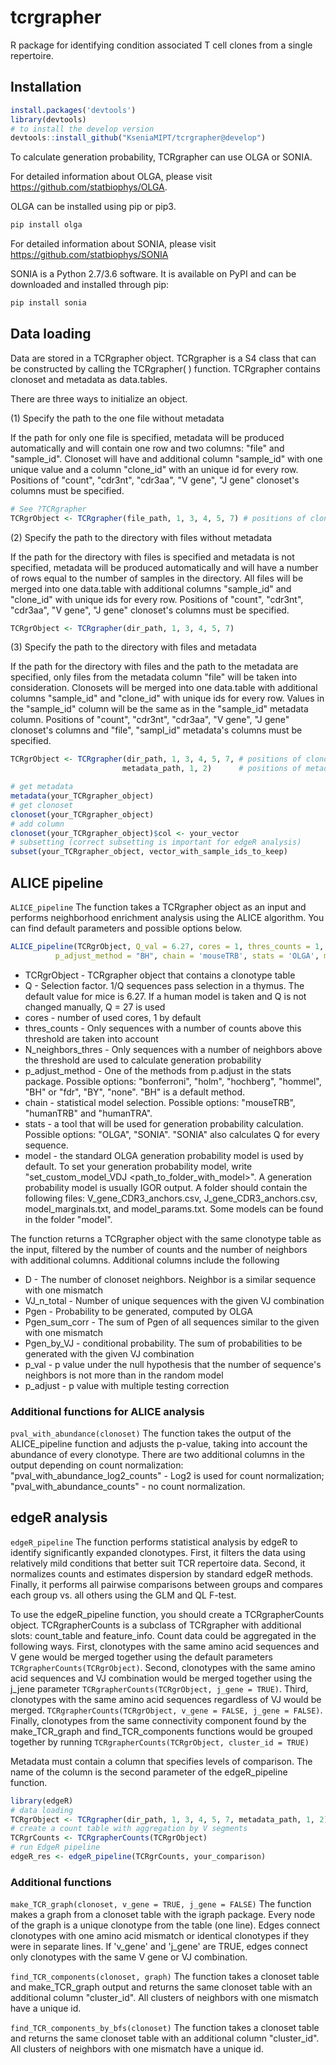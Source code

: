 # tcrgrapher

R package for identifying condition associated T cell clones from a single 
repertoire.

## Installation

```R
install.packages('devtools')
library(devtools)
# to install the develop version
devtools::install_github("KseniaMIPT/tcrgrapher@develop")
```

To calculate generation probability, TCRgrapher can use OLGA or SONIA. 

For detailed information about OLGA, please visit
https://github.com/statbiophys/OLGA.

OLGA can be installed using pip or pip3.

```python
pip install olga
```

For detailed information about SONIA, please visit
https://github.com/statbiophys/SONIA

SONIA is a Python 2.7/3.6 software. It is available on PyPI and can be 
downloaded and installed through pip:

```python
pip install sonia
```

## Data loading

Data are stored in a TCRgrapher object. TCRgrapher is a S4 class that can be 
constructed by calling the TCRgrapher( ) function. TCRgrapher contains clonoset 
and metadata as data.tables.

There are three ways to initialize an object.

(1) Specify the path to the one file without metadata

If the path for only one file is specified, metadata will be produced automatically
and will contain one row and two columns: "file" and "sample_id".
Clonoset will have and additional column "sample_id" with one unique value and a
column "clone_id" with an unique id for every row.
Positions of "count", "cdr3nt", "cdr3aa", "V gene", "J gene" clonoset's columns must be specified.

```R
# See ?TCRgrapher
TCRgrObject <- TCRgrapher(file_path, 1, 3, 4, 5, 7) # positions of clonoset's columns
```

(2) Specify the path to the directory with files without metadata

If the path for the directory with files is specified and metadata is not specified,
metadata will be produced automatically and will have a number of rows equal
to the number of samples in the directory. All files will be merged into one
data.table with additional columns "sample_id"  and "clone_id" with
unique ids  for every row. Positions of "count", "cdr3nt", "cdr3aa",
"V gene", "J gene" clonoset's columns must be specified.

```R
TCRgrObject <- TCRgrapher(dir_path, 1, 3, 4, 5, 7)
```

(3) Specify the path to the directory with files and metadata

If the path for the directory with files and the path to the metadata are specified,
only files from the metadata column "file" will be taken into consideration.
Clonosets will be merged into one data.table with additional columns "sample_id" and
"clone_id" with unique ids for every row.
Values in the "sample_id" column will be the same as in the "sample_id"
metadata column. Positions of "count", "cdr3nt", "cdr3aa", "V gene", "J gene" clonoset's
columns and "file", "sampl_id" metadata's columns must be specified.

```R
TCRgrObject <- TCRgrapher(dir_path, 1, 3, 4, 5, 7, # positions of clonoset's columns
                         metadata_path, 1, 2)      # positions of metadtata's columns
```
```R
# get metadata
metadata(your_TCRgrapher_object)
# get clonoset
clonoset(your_TCRgrapher_object)
# add column
clonoset(your_TCRgrapher_object)$col <- your_vector
# subsetting (correct subsetting is important for edgeR analysis)
subset(your_TCRgrapher_object, vector_with_sample_ids_to_keep)
```

## ALICE pipeline

```ALICE_pipeline``` The function takes a TCRgrapher object as an input and performs
neighborhood enrichment analysis using the ALICE algorithm. You can find default 
parameters and possible options below.

```R
ALICE_pipeline(TCRgrObject, Q_val = 6.27, cores = 1, thres_counts = 1, N_neighbors_thres = 1, 
          p_adjust_method = "BH", chain = 'mouseTRB', stats = 'OLGA', model= '-')
```
* TCRgrObject - TCRgrapher object that contains a clonotype table
* Q - Selection factor. 1/Q sequences pass selection in a thymus. The default 
value for mice is 6.27. If a human model is taken and Q is not changed manually,
Q = 27 is used
* cores - number of used cores, 1 by default
* thres_counts - Only sequences with a number of counts above this threshold are
taken into account
* N_neighbors_thres - Only sequences with a number of neighbors above the 
threshold are used to calculate generation probability
* p_adjust_method - One of the methods from p.adjust in the stats package. 
Possible options: "bonferroni", "holm", "hochberg", "hommel", "BH" or "fdr", "BY",
"none". "BH" is a default method.
* chain - statistical model selection. Possible options: "mouseTRB", "humanTRB" 
and "humanTRA".
* stats - a tool that will be used for generation probability calculation. 
Possible options: "OLGA", "SONIA". "SONIA" also calculates Q for every sequence.
* model - the standard OLGA generation probability model is used by default. 
To set your generation probability model, write 
"set_custom_model_VDJ <path_to_folder_with_model>". A generation probability model
is usually IGOR output. A folder should contain the following files: 
V_gene_CDR3_anchors.csv, J_gene_CDR3_anchors.csv, model_marginals.txt, and 
model_params.txt. Some models can be found in the folder "model".

The function returns a TCRgrapher object with the same clonotype table as the 
input, filtered by the number of counts and the number of neighbors with 
additional columns. Additional columns include the following
* D - The number of clonoset neighbors. Neighbor is a similar sequence with one 
mismatch
* VJ_n_total - Number of unique sequences with the given VJ combination
* Pgen - Probability to be generated, computed by OLGA
* Pgen_sum_corr - The sum of Pgen of all sequences similar to the given with one
mismatch
* Pgen_by_VJ - conditional probability. The sum of probabilities to be generated 
with the given VJ combination
* p_val - p value under the null hypothesis that the number of sequence's neighbors
is not more than in the random model
* p_adjust - p value with multiple testing correction

### Additional functions for ALICE analysis

```pval_with_abundance(clonoset)``` The function takes the output of the ALICE_pipeline 
function and adjusts the p-value, taking into account the abundance of every clonotype.
There are two additional columns in the output depending on count normalization:
"pval_with_abundance_log2_counts" - Log2 is used for count normalization; 
"pval_with_abundance_counts" - no count normalization.

## edgeR analysis

```edgeR_pipeline``` The function performs statistical analysis by edgeR to 
identify significantly expanded clonotypes. First, it filters the data using 
relatively mild conditions that better suit TCR repertoire data. Second, it 
normalizes counts and estimates dispersion by standard edgeR methods. Finally, 
it performs all pairwise comparisons between groups and compares each group vs. 
all others using the GLM and QL F-test.

To use the edgeR_pipeline function, you should create a TCRgrapherCounts object.
TCRgrapherCounts is a subclass of TCRgrapher with additional slots: count_table
and feature_info. Count data could be aggregated in the following ways. First, 
clonotypes with the same amino acid sequences and V gene would be merged together
using the default parameters  ```TCRgrapherCounts(TCRgrObject)```. Second, 
clonotypes with the same amino acid sequences and VJ combination would be merged 
together using the j_jene parameter ```TCRgrapherCounts(TCRgrObject, j_gene = TRUE)```.
Third, clonotypes with the same amino acid sequences regardless of VJ would be merged.
```TCRgrapherCounts(TCRgrObject, v_gene = FALSE, j_gene = FALSE)```. Finally, 
clonotypes from the same connectivity component found by the make_TCR_graph and 
find_TCR_components functions would be grouped together by running 
```TCRgrapherCounts(TCRgrObject, cluster_id = TRUE)```

Metadata must contain a column that specifies levels of comparison. The name of the
column is the second parameter of the edgeR_pipeline function.

```R
library(edgeR)
# data loading
TCRgrObject <- TCRgrapher(dir_path, 1, 3, 4, 5, 7, metadata_path, 1, 2)
# create a count table with aggregation by V segments
TCRgrCounts <- TCRgrapherCounts(TCRgrObject)
# run EdgeR pipeline 
edgeR_res <- edgeR_pipeline(TCRgrCounts, your_comparison)
```

### Additional functions

```make_TCR_graph(clonoset, v_gene = TRUE, j_gene = FALSE)``` 
The function makes a graph from a clonoset table with the igraph package. Every
node of the graph is a unique clonotype from the table (one line). Edges connect
clonotypes with one amino acid mismatch or identical clonotypes if they were in 
separate lines. If 'v_gene' and 'j_gene' are TRUE, edges connect only clonotypes
with the same V gene or VJ combination.

```find_TCR_components(clonoset, graph)``` The function takes a clonoset table 
and make_TCR_graph output and returns the same clonoset table with an additional
column "cluster_id". All clusters of neighbors with one mismatch have a unique id.

```find_TCR_components_by_bfs(clonoset)``` The function takes a clonoset table
and returns the same clonoset table with an additional 
column "cluster_id". All clusters of neighbors with one mismatch have a unique id.
